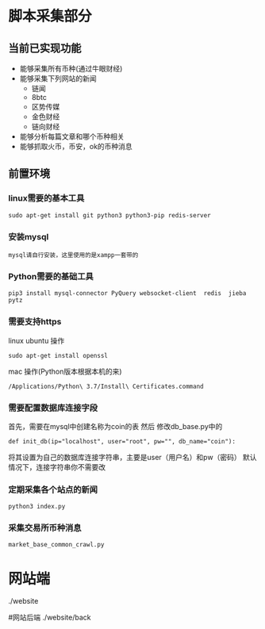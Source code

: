 # 脚本采集部分 
## 当前已实现功能
- 能够采集所有币种(通过牛眼财经)
- 能够采集下列网站的新闻
    - 链闻
    - 8btc<br/>
    - 区势传媒
    - 金色财经
    - 链向财经
- 能够分析每篇文章和哪个币种相关
- 能够抓取火币，币安，ok的币种消息
## 前置环境

### linux需要的基本工具
```
sudo apt-get install git python3 python3-pip redis-server
```
### 安装mysql
```
mysql请自行安装，这里使用的是xampp一套带的
```

### Python需要的基础工具

```
pip3 install mysql-connector PyQuery websocket-client  redis  jieba pytz
```


### 需要支持https
linux ubuntu 操作
```
sudo apt-get install openssl
```

mac 操作(Python版本根据本机的来)
```
/Applications/Python\ 3.7/Install\ Certificates.command
```

### 需要配置数据库连接字段
首先，需要在mysql中创建名称为coin的表
然后
修改db_base.py中的
```
def init_db(ip="localhost", user="root", pw="", db_name="coin"):
```
将其设置为自己的数据库连接字符串，主要是user（用户名）和pw（密码）
默认情况下，连接字符串你不需要改
### 定期采集各个站点的新闻
```
python3 index.py
```

### 采集交易所币种消息
```
market_base_common_crawl.py
```
# 网站端
./website

#网站后端
./website/back